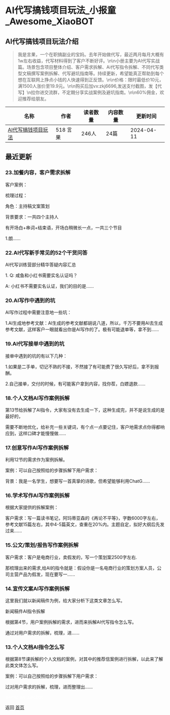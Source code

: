 # AI代写搞钱项目玩法_小报童_Awesome_XiaoBOT

## AI代写搞钱项目玩法介绍
> 我是言果，一个在职搞副业的宝妈。去年开始做代写，最近两月每月大概有1w左右收益，代写材料得到了客户不断好评。\n\n小册主要为AI代写实战篇。场景包含项目整体介绍、客户需求拆解、Ai代写指令拆解、不同代写类型文稿撰写案例拆解、代写避坑指南等。持续更新，希望能真正帮助到每个想在互联网上挣点小钱的人快速得到正反馈。\n\n价格：限时最低价10元，满1500人涨价至19.9元。\n\n购买后加vx:zkj6696,发送支付截图，发【代写】\n拉你进交流群，不定期分享实战案例及避坑指南。\n\n60%佣金，欢迎推荐给朋友。  
  


|名称|作者|读者数量|内容数量|更新时间|
|---|---|---|---|---|
|[AI代写搞钱项目玩法](https://xiaobot.net/p/zkj6696?refer=0b133df9-27dc-423b-8101-639049001c13)|518 言果|246人|24篇|2024-04-11|

## 最近更新
### 23.加餐内容，客户需求拆解

客户案例：

梳理过程：

角色：主持稿文案策划

背景要求：一共四个主持人

有开场白+串词+结束语，开场白稍微长一点，一共三个节目

1.朗......

### 22.AI代写新手常见的52个干货问答

AI代写训练营部分精华答疑内容汇总





1\. Q: 咸鱼和小红书需要实名认证吗？

A: 小红书不需要实名认证，我们的目的是......

### 20.AI写作中遇到的坑

AI写作过程中需要注意地一些坑：

1.AI生成地参考文献：AI生成的参考文献都胡说八道，所以，千万不要用AI去生成参考文献，这样客户一眼就看出你是AI写作的了。极有可能退单等，拿不到......

### 19.AI代写接单中遇到的坑

接单中遇到的坑的有以下几种：

1.如果是二手单，切记不熟的不接，不然接了有可能费了很久写好后，拿不到报酬。

2.自己接单，交付的时候，有可能客户拿到内容，找你茬，白嫖退款......

### 18.个人文档AI写作案例拆解

第13节给拆解了AI指令，大家有没有去生成一下，这种生成完，并不是说生成的是最好的，

需要不断地优化，给补充一些关键词，有个点一点要记住，客户地需求点你得都响应到，这样口碑才能慢慢做......

### 17.创意写作AI写作案例拆解

利用12节的需求作为案例拆解。

案例：可以自己按照给的步骤拆解下用户需求：

背景：我是一名学生，想要写一首真挚的诗歌，但希望能够利用ChatG......

### 16.学术写作AI写作案例拆解

根据大家提供的拆解案例：

客户需求：写一篇读书笔记，阿玛蒂亚森的《再论不平等》，字数6000字左右，参考文献15篇左右，其中4-5篇英文，查重在20%内。主题自定，拟好大纲后先发过来......

### 15.公文/策划/报告写作案例拆解

客户需求：客户是电商行业，卖假发的，写一个策划案2500字左右.

那梳理出来的需求,给AI的指令就是：假设你是一名电商行业的策划方案人员，公司主营产品为假发，现在要写一......

### 14.宣传文案AI写作案例拆解

这里我们就以新闻稿件为例，给大家分析下这类文章怎么写。

新闻稿件AI指令拆解

根据第4节，用户案例拆解的需求，进而来拆解AI代写指令怎么写。

通过对用户需求的拆解，梳理，进......

### 13.个人文档AI指令怎么写

根据第8节课拆解的个人文档的案例，对其中的推荐信案例进行拆解，以此来了解此类文体怎么写。

案例：可以自己按照给的步骤拆解下用户需求：

过对用户需求的拆解，梳理，进而整理出......


<a href="https://github.com/Reno9527/awesome-xiaobot" style="color: white; text-decoration: none;">awesome-xiaobot</a>

返回 [首页](../README.md)
